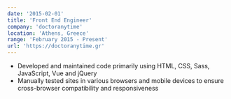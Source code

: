 ```yaml
---
date: '2015-02-01'
title: 'Front End Engineer'
company: 'doctoranytime'
location: 'Athens, Greece'
range: 'February 2015 - Present'
url: 'https://doctoranytime.gr'
---
```


- Developed and maintained code primarily using HTML, CSS, Sass, JavaScript, Vue and jQuery
- Manually tested sites in various browsers and mobile devices to ensure cross-browser compatibility and responsiveness
